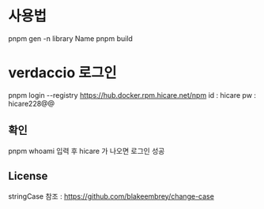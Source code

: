 # 사용법

pnpm gen -n library Name
pnpm build

# verdaccio 로그인
pnpm login --registry https://hub.docker.rpm.hicare.net/npm
id : hicare
pw : hicare228@@

## 확인
pnpm whoami 입력 후 hicare 가 나오면 로그인 성공


## License

stringCase 참조 : https://github.com/blakeembrey/change-case